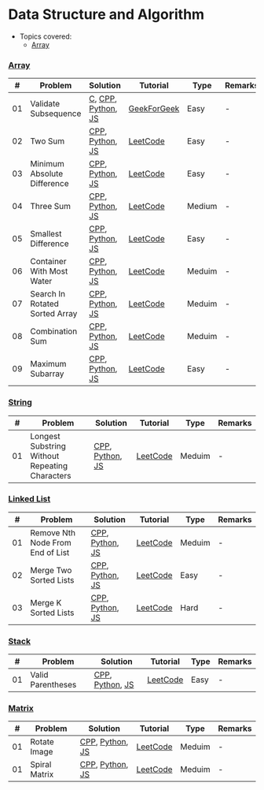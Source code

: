 # Data Structure and Algorithm

* Topics covered:
    * [Array](TODO)
### [Array](https://www.geeksforgeeks.org/arrays-in-c-cpp/)
| #  | Problem | Solution | Tutorial | Type | Remarks |
| --- | --- | --- | --- | --- | --- |
|01| Validate Subsequence | [C](C/Array/1_ValidateSubsequence.c), [CPP](CPP/Array/1_ValidateSubsequence.cpp), [Python](), [JS]() | [GeekForGeek](https://www.geeksforgeeks.org/check-whether-an-array-is-subarray-of-another-array)|Easy|-|
|02| Two Sum | [CPP](CPP/Array/2_TwoSum.cpp), [Python](), [JS]() | [LeetCode](https://leetcode.com/problems/max-consecutive-ones/)|Easy|-|
|03| Minimum Absolute Difference | [CPP](CPP/Array/3_MinimumAbsoluteDifference.cpp), [Python](), [JS]() | [LeetCode](https://leetcode.com/problems/minimum-absolute-difference/)|Easy|-|
|04| Three Sum | [CPP](CPP/Array/4_ThreeSum.cpp), [Python](), [JS]() | [LeetCode](https://leetcode.com/problems/3sum/)|Medium|-|
|05| Smallest Difference | [CPP](CPP/Array/5_SmallestDifference.cpp), [Python](), [JS]() | [LeetCode](https://leetcode.com/)|Easy|-|
|06| Container With Most Water | [CPP](CPP/Array/6_ContainerWithMostWater.cpp), [Python](), [JS]() | [LeetCode](https://leetcode.com/problems/container-with-most-water/)|Meduim|-|
|07| Search In Rotated Sorted Array | [CPP](CPP/Array/7_SearchInRotatedSortedArray.cpp), [Python](), [JS]() | [LeetCode](https://leetcode.com/problems/search-in-rotated-sorted-array/)|Meduim|-|
|08| Combination Sum | [CPP](CPP/Array/8_CombinationSum.cpp), [Python](), [JS]() | [LeetCode](https://leetcode.com/problems/combination-sum/)|Meduim|-|
|09| Maximum Subarray | [CPP](CPP/Array/9_MaximumSubarray.cpp), [Python](), [JS]() | [LeetCode](https://leetcode.com/problems/maximum-subarray/)|Easy|-|

### [String](https://www.geeksforgeeks.org/string-data-structure/)
| #  | Problem | Solution | Tutorial | Type | Remarks |
| --- | --- | --- | --- | --- | --- |
|01| Longest Substring Without Repeating Characters | [CPP](CPP/String/1_LongestSubstringWithoutRepeatingCharacters.cpp), [Python](), [JS]() | [LeetCode](https://leetcode.com/problems/longest-substring-without-repeating-characters/)|Meduim|-|


### [Linked List](https://www.geeksforgeeks.org/data-structures/linked-list/)
| #  | Problem | Solution | Tutorial | Type | Remarks |
| --- | --- | --- | --- | --- | --- |
|01| Remove Nth Node From End of List | [CPP](CPP/List/1_RemoveNthNodeFromEndOfList.cpp), [Python](), [JS]() | [LeetCode](https://leetcode.com/problems/remove-nth-node-from-end-of-list/)|Meduim|-|
|02| Merge Two Sorted Lists | [CPP](CPP/List/2_MergeTwoSortedList.cpp), [Python](), [JS]() | [LeetCode](https://leetcode.com/problems/merge-two-sorted-lists/)|Easy|-|
|03| Merge K Sorted Lists | [CPP](CPP/List/3_MergeKSortedList.cpp), [Python](), [JS]() | [LeetCode](https://leetcode.com/problems/merge-k-sorted-lists/)|Hard|-|

### [Stack](https://www.geeksforgeeks.org/stack-data-structure/)
| #  | Problem | Solution | Tutorial | Type | Remarks |
| --- | --- | --- | --- | --- | --- |
|01| Valid Parentheses | [CPP](CPP/Stack/1_ValidParentheses.cpp), [Python](), [JS]() | [LeetCode](https://leetcode.com/problems/valid-parentheses/)|Easy|-|

### [Matrix](https://www.geeksforgeeks.org/matrix/)
| #  | Problem | Solution | Tutorial | Type | Remarks |
| --- | --- | --- | --- | --- | --- |
|01| Rotate Image | [CPP](CPP/Matrix/1_RotateMatrix_Image.cpp), [Python](), [JS]() | [LeetCode](https://leetcode.com/problems/rotate-image/)|Meduim|-|
|01| Spiral Matrix | [CPP](CPP/Matrix/2_SpiralMatrix.cpp), [Python](), [JS]() | [LeetCode](https://leetcode.com/problems/spiral-matrix/)|Meduim|-|
